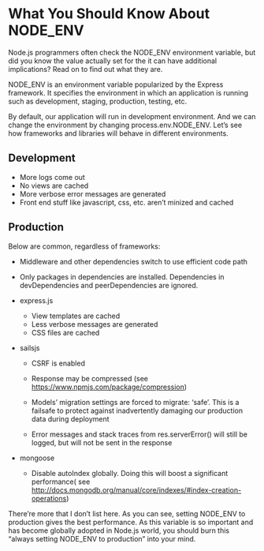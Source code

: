 # What You Should Know About NODE_ENV

Node.js programmers often check the NODE_ENV environment variable, but did you know the value actually set for the it can have additional implications? Read on to find out what they are.

NODE_ENV is an environment variable popularized by the Express framework. It specifies the environment in which an application is running such as development, staging, production, testing, etc.

By default, our application will run in development environment. And we can change the environment by changing process.env.NODE_ENV. Let’s see how frameworks and libraries will behave in different environments.

## Development

- More logs come out
- No views are cached
- More verbose error messages are generated
- Front end stuff like javascript, css, etc. aren’t minized and cached

## Production

Below are common, regardless of frameworks:

- Middleware and other dependencies switch to use efficient code path
- Only packages in dependencies are installed. Dependencies in devDependencies and peerDependencies are ignored.

- express.js
    * View templates are cached
    * Less verbose messages are generated
    * CSS files are cached

- sailsjs
    * CSRF is enabled
    * Response may be compressed (see https://www.npmjs.com/package/compression)

    * Models’ migration settings are forced to migrate: ‘safe’. This is a failsafe to protect against inadvertently damaging our production data during deployment

    * Error messages and stack traces from res.serverError() will still be logged, but will not be sent in the response

- mongoose

    * Disable autoIndex globally. Doing this will boost a significant performance( see http://docs.mongodb.org/manual/core/indexes/#index-creation-operations)

There’re more that I don’t list here. As you can see, setting NODE_ENV to production gives the best performance. As this variable is so important and has become globally adopted in Node.js world, you should burn this “always setting NODE_ENV to production” into your mind.